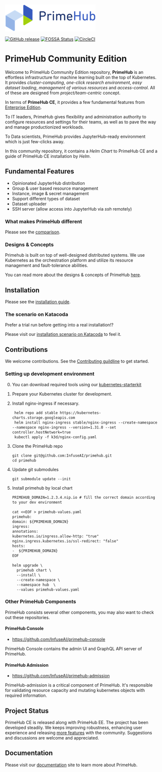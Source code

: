 ![logo](docs/media/logo.png?raw=true "PrimeHub")

[![GitHub release](https://img.shields.io/github/release/infuseAI/primehub/all.svg?style=flat-square)](https://github.com/infuseAI/primehub/releases)
[![FOSSA Status](https://app.fossa.com/api/projects/git%2Bgithub.com%2FInfuseAI%2Fprimehub.svg?type=shield)](https://app.fossa.com/projects/git%2Bgithub.com%2FInfuseAI%2Fprimehub?ref=badge_shield)
[![CircleCI](https://circleci.com/gh/InfuseAI/primehub.svg?style=svg)](https://circleci.com/gh/InfuseAI/primehub)

# PrimeHub Community Edition

Welcome to PrimeHub Community Edition repository, **PrimeHub** is an effortless infrastructure for machine learning built on the top of Kubernetes. It provides *cluster-computing*, *one-click research environment*, *easy dataset loading*, *management of various resources* and *access-control*. All of these are designed from *project/team-centric* concept. 

In terms of **PrimeHub CE**, it provides a few fundamental features from [Enterprise Edition](https://www.infuseai.io/).

To IT leaders, PrimeHub gives flexibility and administration authority to configure resources and settings for their teams, as well as to pave the way and manage productionized workloads.

To Data scientists, PrimeHub provides JupyterHub-ready environment which is just few-clicks away.

In this community repository, it contains a *Helm Chart* to PrimeHub CE and a guide of PrimeHub CE installation by *Helm*.

## Fundamental Features

- Opinionated JupyterHub distribution
- Group & user based resource management
- Instance, image & secret management
- Support different types of dataset
- Dataset uploader
- SSH server (allow access into JupyterHub via *ssh* remotely)

### What makes PrimeHub different

Please see the [comparison](Comparison.md).

### Designs & Concepts

Primehub is built on top of well-designed distributed systems. We use Kubernetes as the orchestration platform and utilize its resource management and fault-tolerance abilities.

You can read more about the designs & concepts of PrimeHub [here](https://docs.primehub.io/docs/design/architecture).

## Installation

Please see the [installation guide](INSTALL.md).

### The scenario on Katacoda

Prefer a trial run before getting into a real installation!?

Please visit our [installation scenario on Katacoda](https://www.katacoda.com/infuseai) to feel it.

## Contributions

We welcome contributions. See the [Contributing guildline](CONTRIBUTING.md) to get started.

### Setting up development environment

0. You can download required tools using our [kubernetes-starterkit](https://github.com/InfuseAI/kubernetes-starterkit)

1. Prepare your Kubernetes cluster for development.

2. Install nginx-ingress if necessary.

   ```
    helm repo add stable https://kubernetes-charts.storage.googleapis.com
    helm install nginx-ingress stable/nginx-ingress --create-namespace --namespace nginx-ingress --version=1.31.0 --set controller.hostNetwork=true
    kubectl apply -f k3d/nginx-config.yaml
   ```

3. Clone the PrimeHub repo

   ```
   git clone git@github.com:InfuseAI/primehub.git
   cd primehub
   ```

3. Update git submodules

   ```
   git submodule update --init
   ```

4. Install primehub by local chart

   ```
   PRIMEHUB_DOMAIN=1.2.3.4.nip.io # fill the correct domain according to your dev environment

   cat <<EOF > primehub-values.yaml
   primehub:
   domain: ${PRIMEHUB_DOMAIN}
   ingress:
   annotations:
   kubernetes.io/ingress.allow-http: "true"
   nginx.ingress.kubernetes.io/ssl-redirect: "false"
   hosts:
   -  ${PRIMEHUB_DOMAIN}
   EOF

   helm upgrade \
     primehub chart \
     --install \
     --create-namespace \
     --namespace hub  \
     --values primehub-values.yaml

   ```

### Other PrimeHub Components

PrimeHub consists several other components, you may also want to check out these repositories.

#### PrimeHub Console

- https://github.com/InfuseAI/primehub-console

PrimeHub Console contains the admin UI and GraphQL API server of PrimeHub.

#### PrimeHub Admission

- https://github.com/InfuseAI/primehub-admission

PrimeHub-admission is a critical component of PrimeHub. It's responsible for validating resource capacity and mutating kubernetes objects with required information.

## Project Status

PrimeHub CE is released along with PrimeHub EE. The project has been developed steadily. We keeps improving robustness, enhancing user experience and releasing [more features](https://docs.primehub.io/docs/next/comparison) with the community. Suggestions and discussions are welcome and
appreciated.

## Documentation

Please visit our [documentation](https://docs.primehub.io/) site to learn more about PrimeHub.
